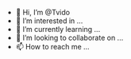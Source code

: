 - 👋 Hi, I’m @Tvido
- 👀 I’m interested in ...
- 🌱 I’m currently learning ...
- 💞️ I’m looking to collaborate on ...
- 📫 How to reach me ...

<!---
Tvido/Tvido is a ✨ special ✨ repository because its `README.md` (this file) appears on your GitHub profile.
You can click the Preview link to take a look at your changes.
--->

